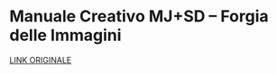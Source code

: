 # Manuale Creativo MJ+SD – Forgia delle Immagini

[LINK ORIGINALE](https://chatgpt.com/c/68c057ad-c3a0-832c-9931-689b24a55287)
